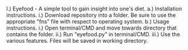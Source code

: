 I.) Eyefood - A simple tool to gain insight into one's diet.
  a.) Installation instructions.
      i.) Download repository into a folder. Be sure to use the appropriate "fns"             file with respect to operating system.
  b.) Usage instructions.
      i.) Open terminal/CMD and move towards directory that contains the folder.
      ii.) Run "eyefood.py" in terminal/CMD.
      iii.) Use the various features. Files will be saved in working directory.
